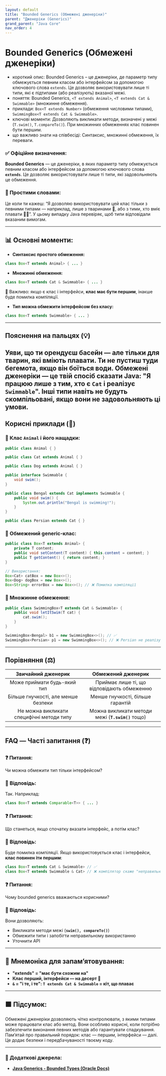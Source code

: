 ```yaml
---
layout: default
title: "Bounded Generics (Обмежені дженеріки)"
parent: "Дженеріки (Generics)"
grand_parent: "Java Core"
nav_order: 4
---
```


# Bounded Generics (Обмежені дженеріки)

*   короткий опис: Bounded Generics – це дженеріки, де параметр типу обмежується певним класом або інтерфейсом за допомогою ключового слова `extends`. Це дозволяє використовувати лише ті типи, які є підтипами (або реалізують) вказаної межі.
*   поняття: Bounded Generics, `<T extends Animal>`, `<T extends Cat & Swimmable>` (множинне обмеження).
*   приклади: `Box<T extends Number>` (обмеження числовими типами), `SwimmingBox<T extends Cat & Swimmable>`.
*   ключові моменти: Дозволяють викликати методи, визначені у межі (`T.swim()`, `T.compareTo()`). При множинних обмеженнях клас повинен бути першим.
*   що важливо знати на співбесіді: Синтаксис, множинні обмеження, їх переваги.
### **✅ Офіційне визначення:**

**Bounded Generics** — це дженеріки, в яких параметр типу обмежується певним класом або інтерфейсом за допомогою ключового слова **`extends`**. Це дозволяє використовувати лише ті типи, які задовольняють це обмеження.

### **🧠 Простими словами:**

Це коли ти кажеш: “Я дозволяю використовувати цей клас тільки з певними типами — наприклад, лише з тваринами 🐾, або з тими, хто вміє плавати 🏊‍♂️”. У цьому випадку Java перевіряє, щоб типи відповідали вказаним вимогам.

---

## **📊 Основні моменти:**



* **Синтаксис простого обмеження:**

```java
class Box<T extends Animal> { ... }
```
* **Множинні обмеження:**

```java
class Box<T extends Cat & Swimmable> { ... }
```
🔸 Важливо: якщо є клас і інтерфейси, **клас має бути першим**, інакше буде помилка компіляції.

* **Тип можна обмежити інтерфейсом без класу:**

```java
class Box<T extends Swimmable> { ... }
```
---

## **Пояснення на пальцях (💡)**

Уяви, що ти орендуєш басейн — але тільки для тварин, які вміють плавати. Ти не пустиш туди бегемота, якщо він боїться води. Обмежені дженеріки — це твій спосіб сказати Java: "Я працюю лише з тим, хто є **`Cat`** і реалізує **`Swimmable`**". Інші типи навіть не будуть скомпільовані, якщо вони не задовольняють ці умови.
---

## **Корисні приклади (🧪)**

### **🔸 Клас `Animal` і його нащадки:**

```java
public class Animal { }

public class Cat extends Animal { }

public class Dog extends Animal { }

public interface Swimmable {
    void swim();
}

public class Bengal extends Cat implements Swimmable {
    public void swim() {
        System.out.println("Bengal is swimming!");
    }
}

public class Persian extends Cat { }
```
### **🔸 Обмежений generic-клас:**

```java
public class Box<T extends Animal> {
    private T content;
    public void setContent(T content) { this.content = content; }
    public T getContent() { return content; }
}

// Використання:
Box<Cat> catBox = new Box<>();
Box<Dog> dogBox = new Box<>();
Box<String> errorBox = new Box<>(); // ❌ Помилка компіляції
```
### **🔸 Множинне обмеження:**

```java
public class SwimmingBox<T extends Cat & Swimmable> {
    public void letItSwim(T cat) {
        cat.swim();
    }
}

SwimmingBox<Bengal> b1 = new SwimmingBox<>(); // ✅
SwimmingBox<Persian> p1 = new SwimmingBox<>(); // ❌ Persian не реалізує Swimmable
```
---

## **Порівняння (⚖️)**

| Звичайний дженерик | Обмежений дженерик |
| :---: | :---: |
| Може приймати будь-який тип | Приймає лише ті, що відповідають обмеженню |
| Більше гнучкості, але менше безпеки | Менше гнучкості, більше гарантій |
| Не можна викликати специфічні методи типу | Можна викликати методи межі (**`T.swim()`** тощо) |

---

## **FAQ — Часті запитання (❓)**

### **❓ Питання:**

 Чи можна обмежити тип тільки інтерфейсом?

### **💬 Відповідь:**





Так. Наприклад:

```java
class Box<T extends Comparable<T>> { ... }
```
### **❓ Питання:**

 Що станеться, якщо спочатку вказати інтерфейс, а потім клас?

### **💬 Відповідь:**





Буде помилка компіляції. Якщо використовується клас і інтерфейси, **клас повинен іти першим**:

```java
class Box<T extends Cat & Swimmable> // ✅
class Box<T extends Swimmable & Cat> // ❌ компілятор скаже "неправильний порядок"
```
#### 

### **❓ Питання:**

 Чому bounded generics вважаються корисними?

### **💬 Відповідь:**





Вони дозволяють:

* Викликати методи межі (**`swim(), compareTo()`**)
* Обмежити типи і запобігти неправильному використанню
* Уточнити API

---

## **🧠 Мнемоніка для запам’ятовування:**

* **"extends" \= "має бути схожим на"**
* **Клас перший, інтерфейси — на десерт 🍰**
* **`&` \= "і те, і те": `T extends Cat & Swimmable` \= кіт, що плаває**

---

## **🟩 Підсумок:**

Обмежені дженеріки дозволяють чітко контролювати, з якими типами може працювати клас або метод. Вони особливо корисні, коли потрібно забезпечити виконання певних методів або гарантувати спадкування. Пам’ятай про правильний порядок: клас — першим, інтерфейси — далі. Це додає безпеки і передбачуваності твоєму коду.

---

### **🔗 Додаткові джерела:**

* [**Java Generics \- Bounded Types (Oracle Docs)**](https://docs.oracle.com/javase/tutorial/java/generics/bounded.html)